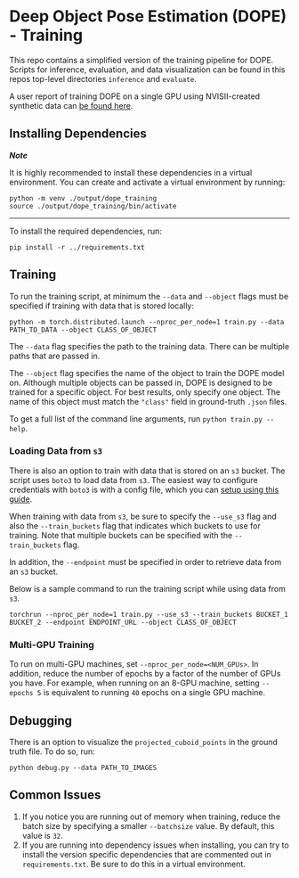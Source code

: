 # Deep Object Pose Estimation (DOPE) - Training 

This repo contains a simplified version of the training pipeline for DOPE.
Scripts for inference, evaluation, and data visualization can be found in this repos top-level directories `inference` and `evaluate`.

A user report of training DOPE on a single GPU using NVISII-created synthetic data can [be found here](https://github.com/NVlabs/Deep_Object_Pose/issues/155#issuecomment-791148200).



## Installing Dependencies
***Note***

It is highly recommended to install these dependencies in a virtual environment. You can create and activate a virtual environment by running: 
```
python -m venv ./output/dope_training
source ./output/dope_training/bin/activate
```
---
To install the required dependencies, run:
```
pip install -r ../requirements.txt
```

## Training
To run the training script, at minimum the ``--data`` and ``--object`` flags must be specified if training with data that is stored locally:
```
python -m torch.distributed.launch --nproc_per_node=1 train.py --data PATH_TO_DATA --object CLASS_OF_OBJECT
```
The ``--data`` flag specifies the path to the training data. There can be multiple paths that are passed in. 

The ``--object`` flag specifies the name of the object to train the DOPE model on.
Although multiple objects can be passed in, DOPE is designed to be trained for a specific object. For best results, only specify one object.
The name of this object must match the `"class"` field in ground-truth `.json` files.

To get a full list of the command line arguments, run `python train.py --help`.

### Loading Data from `s3`
There is also an option to train with data that is stored on an `s3` bucket. The script uses `boto3` to load data from `s3`.
The easiest way to configure credentials with `boto3` is with a config file, which you can [setup using this guide](https://boto3.amazonaws.com/v1/documentation/api/latest/guide/credentials.html#aws-config-file).

When training with data from `s3`, be sure to specify the ``--use_s3`` flag and also the ``--train_buckets`` flag that indicates which buckets to use for training.
Note that multiple buckets can be specified with the `--train_buckets` flag. 

In addition, the `--endpoint` must be specified in order to retrieve data from an `s3` bucket. 

Below is a sample command to run the training script while using data from `s3`.
```
torchrun --nproc_per_node=1 train.py --use_s3 --train_buckets BUCKET_1 BUCKET_2 --endpoint ENDPOINT_URL --object CLASS_OF_OBJECT
```

### Multi-GPU Training

To run on multi-GPU machines, set `--nproc_per_node=<NUM_GPUs>`. In addition, reduce the number of epochs by a factor of the number of GPUs you have.
For example, when running on an 8-GPU machine, setting ``--epochs 5`` is equivalent to running `40` epochs on a single GPU machine.

## Debugging 
There is an option to visualize the `projected_cuboid_points` in the ground truth file. To do so, run:
```
python debug.py --data PATH_TO_IMAGES
```

## Common Issues

1. If you notice you are running out of memory when training, reduce the batch size by specifying a smaller ``--batchsize`` value. By default, this value is `32`.
2. If you are running into dependency issues when installing, 
you can try to install the version specific dependencies that are commented out in `requirements.txt`. Be sure to do this in a virtual environment.

